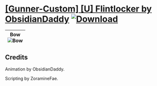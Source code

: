 # [\[Gunner-Custom\] \[U\] Flintlocker by ObsidianDaddy](https://github.com/Klokinator/FE-Repo/tree/main/Battle%20Animations/Infantry%20-%20(Bow)%20Archers%20and%20Hunters/%5BGunner-Custom%5D%20%5BU%5D%20Flintlocker%20by%20ObsidianDaddy) [![Download](https://img.shields.io/badge/Download--red?style=social&logo=github)](https://minhaskamal.github.io/DownGit/#/home?url=https://github.com/Klokinator/FE-Repo/tree/main/Battle%20Animations/Infantry%20-%20(Bow)%20Archers%20and%20Hunters/%5BGunner-Custom%5D%20%5BU%5D%20Flintlocker%20by%20ObsidianDaddy)

| <b>Bow</b><br/><img alt="Bow" src="https://raw.githubusercontent.com/Klokinator/FE-Repo/main/Battle%20Animations/Infantry%20-%20(Bow)%20Archers%20and%20Hunters/%5BGunner-Custom%5D%20%5BU%5D%20Flintlocker%20by%20ObsidianDaddy/5.%20Bow/Bow.gif"/> |
| :---: |

## Credits

Animation by ObsidianDaddy.

Scripting by ZoramineFae.

